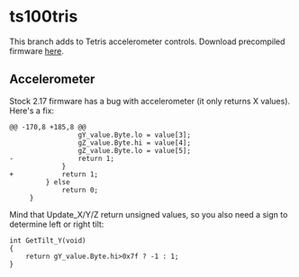 ts100tris
=========

This branch adds to Tetris accelerometer controls. Download precompiled firmware [here](https://raw.githubusercontent.com/joric/ts100tris/accelerometer/S100App/Exe/APP.hex).

Accelerometer
-------------

Stock 2.17 firmware has a bug with accelerometer (it only returns X values). Here's a fix:


```
@@ -170,8 +185,8 @@
                 gY_value.Byte.lo = value[3];
                 gZ_value.Byte.hi = value[4];
                 gZ_value.Byte.lo = value[5];
-                return 1;
             }
+            return 1;
         } else
             return 0;
     }
```

Mind that Update_X/Y/Z return unsigned values, so you also need a sign to determine left or right tilt:

```
int GetTilt_Y(void)
{
    return gY_value.Byte.hi>0x7f ? -1 : 1;
}
```



